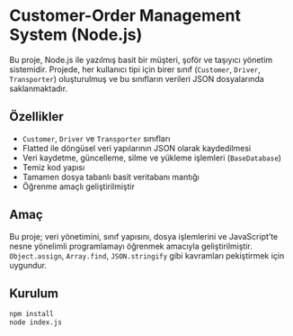 # Customer-Order Management System (Node.js)

Bu proje, Node.js ile yazılmış basit bir müşteri, şoför ve taşıyıcı yönetim sistemidir. Projede, her kullanıcı tipi için birer sınıf (`Customer`, `Driver`, `Transporter`) oluşturulmuş ve bu sınıfların verileri JSON dosyalarında saklanmaktadır.

## Özellikler

- `Customer`, `Driver` ve `Transporter` sınıfları
- Flatted ile döngüsel veri yapılarının JSON olarak kaydedilmesi
- Veri kaydetme, güncelleme, silme ve yükleme işlemleri (`BaseDatabase`)
- Temiz kod yapısı
- Tamamen dosya tabanlı basit veritabanı mantığı
- Öğrenme amaçlı geliştirilmiştir

## Amaç

Bu proje; veri yönetimini, sınıf yapısını, dosya işlemlerini ve JavaScript’te nesne yönelimli programlamayı öğrenmek amacıyla geliştirilmiştir. `Object.assign`, `Array.find`, `JSON.stringify` gibi kavramları pekiştirmek için uygundur.

## Kurulum

```bash
npm install
node index.js
